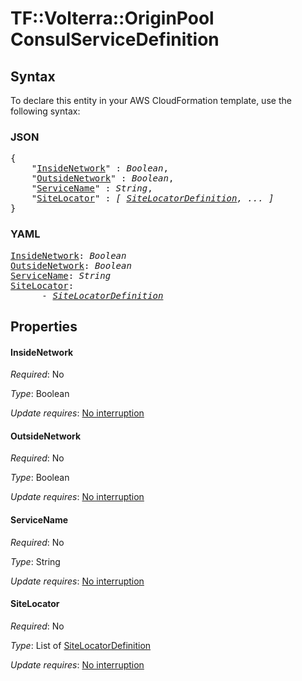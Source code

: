 # TF::Volterra::OriginPool ConsulServiceDefinition

## Syntax

To declare this entity in your AWS CloudFormation template, use the following syntax:

### JSON

<pre>
{
    "<a href="#insidenetwork" title="InsideNetwork">InsideNetwork</a>" : <i>Boolean</i>,
    "<a href="#outsidenetwork" title="OutsideNetwork">OutsideNetwork</a>" : <i>Boolean</i>,
    "<a href="#servicename" title="ServiceName">ServiceName</a>" : <i>String</i>,
    "<a href="#sitelocator" title="SiteLocator">SiteLocator</a>" : <i>[ <a href="sitelocatordefinition.md">SiteLocatorDefinition</a>, ... ]</i>
}
</pre>

### YAML

<pre>
<a href="#insidenetwork" title="InsideNetwork">InsideNetwork</a>: <i>Boolean</i>
<a href="#outsidenetwork" title="OutsideNetwork">OutsideNetwork</a>: <i>Boolean</i>
<a href="#servicename" title="ServiceName">ServiceName</a>: <i>String</i>
<a href="#sitelocator" title="SiteLocator">SiteLocator</a>: <i>
      - <a href="sitelocatordefinition.md">SiteLocatorDefinition</a></i>
</pre>

## Properties

#### InsideNetwork

_Required_: No

_Type_: Boolean

_Update requires_: [No interruption](https://docs.aws.amazon.com/AWSCloudFormation/latest/UserGuide/using-cfn-updating-stacks-update-behaviors.html#update-no-interrupt)

#### OutsideNetwork

_Required_: No

_Type_: Boolean

_Update requires_: [No interruption](https://docs.aws.amazon.com/AWSCloudFormation/latest/UserGuide/using-cfn-updating-stacks-update-behaviors.html#update-no-interrupt)

#### ServiceName

_Required_: No

_Type_: String

_Update requires_: [No interruption](https://docs.aws.amazon.com/AWSCloudFormation/latest/UserGuide/using-cfn-updating-stacks-update-behaviors.html#update-no-interrupt)

#### SiteLocator

_Required_: No

_Type_: List of <a href="sitelocatordefinition.md">SiteLocatorDefinition</a>

_Update requires_: [No interruption](https://docs.aws.amazon.com/AWSCloudFormation/latest/UserGuide/using-cfn-updating-stacks-update-behaviors.html#update-no-interrupt)

